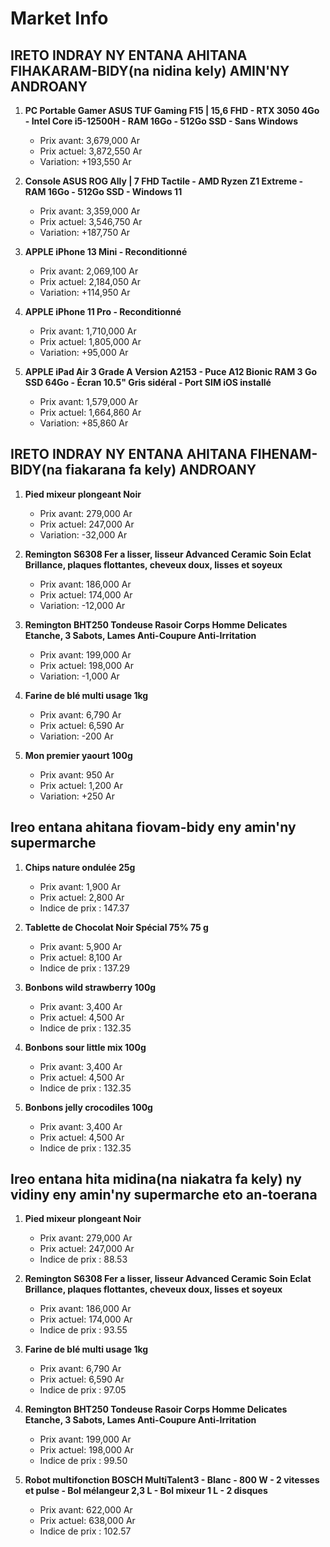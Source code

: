 # Market Info

## IRETO INDRAY NY ENTANA AHITANA FIHAKARAM-BIDY(na nidina kely) AMIN'NY ANDROANY

1. **PC Portable Gamer ASUS TUF Gaming F15 | 15,6 FHD - RTX 3050 4Go - Intel Core i5-12500H - RAM 16Go - 512Go SSD - Sans Windows**
   - Prix avant: 3,679,000 Ar
   - Prix actuel: 3,872,550 Ar
   - Variation: +193,550 Ar

2. **Console ASUS ROG Ally | 7 FHD Tactile - AMD Ryzen Z1 Extreme - RAM 16Go - 512Go SSD - Windows 11**
   - Prix avant: 3,359,000 Ar
   - Prix actuel: 3,546,750 Ar
   - Variation: +187,750 Ar

3. **APPLE iPhone 13 Mini
                                                  - Reconditionné**
   - Prix avant: 2,069,100 Ar
   - Prix actuel: 2,184,050 Ar
   - Variation: +114,950 Ar

4. **APPLE iPhone 11 Pro
                                                  - Reconditionné**
   - Prix avant: 1,710,000 Ar
   - Prix actuel: 1,805,000 Ar
   - Variation: +95,000 Ar

5. **APPLE iPad Air 3 Grade A Version A2153 - Puce A12 Bionic RAM 3 Go SSD 64Go - Écran 10.5" Gris sidéral - Port SIM iOS installé**
   - Prix avant: 1,579,000 Ar
   - Prix actuel: 1,664,860 Ar
   - Variation: +85,860 Ar

## IRETO INDRAY NY ENTANA AHITANA FIHENAM-BIDY(na fiakarana fa kely) ANDROANY

1. **Pied mixeur plongeant  Noir**
   - Prix avant: 279,000 Ar
   - Prix actuel: 247,000 Ar
   - Variation: -32,000 Ar

2. **Remington S6308 Fer a lisser, lisseur Advanced Ceramic Soin Eclat Brillance, plaques flottantes, cheveux doux, lisses et soyeux**
   - Prix avant: 186,000 Ar
   - Prix actuel: 174,000 Ar
   - Variation: -12,000 Ar

3. **Remington BHT250 Tondeuse Rasoir Corps Homme Delicates Etanche, 3 Sabots, Lames Anti-Coupure Anti-Irritation**
   - Prix avant: 199,000 Ar
   - Prix actuel: 198,000 Ar
   - Variation: -1,000 Ar

4. **Farine de blé multi usage 1kg**
   - Prix avant: 6,790 Ar
   - Prix actuel: 6,590 Ar
   - Variation: -200 Ar

5. **Mon premier yaourt 100g**
   - Prix avant: 950 Ar
   - Prix actuel: 1,200 Ar
   - Variation: +250 Ar

## Ireo entana ahitana fiovam-bidy eny amin'ny supermarche

1. **Chips nature ondulée 25g**
   - Prix avant: 1,900 Ar
   - Prix actuel: 2,800 Ar
   - Indice de prix : 147.37

2. **Tablette de Chocolat Noir Spécial 75% 75 g**
   - Prix avant: 5,900 Ar
   - Prix actuel: 8,100 Ar
   - Indice de prix : 137.29

3. **Bonbons wild strawberry 100g**
   - Prix avant: 3,400 Ar
   - Prix actuel: 4,500 Ar
   - Indice de prix : 132.35

4. **Bonbons sour little mix 100g**
   - Prix avant: 3,400 Ar
   - Prix actuel: 4,500 Ar
   - Indice de prix : 132.35

5. **Bonbons jelly crocodiles 100g**
   - Prix avant: 3,400 Ar
   - Prix actuel: 4,500 Ar
   - Indice de prix : 132.35

## Ireo entana hita midina(na niakatra fa kely) ny vidiny eny amin'ny supermarche eto an-toerana

1. **Pied mixeur plongeant  Noir**
   - Prix avant: 279,000 Ar
   - Prix actuel: 247,000 Ar
   - Indice de prix : 88.53

2. **Remington S6308 Fer a lisser, lisseur Advanced Ceramic Soin Eclat Brillance, plaques flottantes, cheveux doux, lisses et soyeux**
   - Prix avant: 186,000 Ar
   - Prix actuel: 174,000 Ar
   - Indice de prix : 93.55

3. **Farine de blé multi usage 1kg**
   - Prix avant: 6,790 Ar
   - Prix actuel: 6,590 Ar
   - Indice de prix : 97.05

4. **Remington BHT250 Tondeuse Rasoir Corps Homme Delicates Etanche, 3 Sabots, Lames Anti-Coupure Anti-Irritation**
   - Prix avant: 199,000 Ar
   - Prix actuel: 198,000 Ar
   - Indice de prix : 99.50

5. **Robot multifonction BOSCH MultiTalent3 - Blanc - 800 W - 2 vitesses et pulse - Bol mélangeur 2,3 L - Bol mixeur 1 L - 2 disques**
   - Prix avant: 622,000 Ar
   - Prix actuel: 638,000 Ar
   - Indice de prix : 102.57

